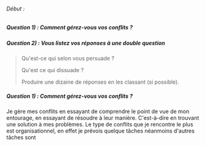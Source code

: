 ###### Début :


##### Question 1) : Comment gérez-vous vos conflits ?
##### Question 2) : Vous listez vos réponses à une double question

> Qu'est-ce qui selon vous persuade ?
> 
> Qu'est ce qui dissuade ?
> 
> Produire une dizaine de réponses en les classant (si possible).



##### Question 1) : Comment gérez-vous vos conflits ?
Je gère mes conflits en essayant de comprendre le point de vue de mon entourage, en essayant de résoudre à leur manière. C'est-à-dire en trouvant une solution à mes problèmes.
Le type de conflits que je rencontre le plus est organisationnel, en effet je prévois quelque tâches néanmoins d'autres tâches sont 